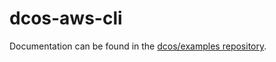 # dcos-aws-cli


Documentation can be found in the [dcos/examples repository](https://github.com/dcos/examples/tree/master/dcos-aws-cli).
